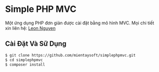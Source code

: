 # Simple PHP MVC

Một ứng dụng PHP đơn giản được cài đặt bằng mô hình MVC.
Mọi chi tiết xin liên hệ: [Leon Nguyen](thanhluan12a14@gmail.com)

## Cài Đặt Và Sữ Dụng

```sh
$ git clone https://github.com/mientaysoft/simplephpmvc.git
$ cd simplephpmvc
$ composer install
```